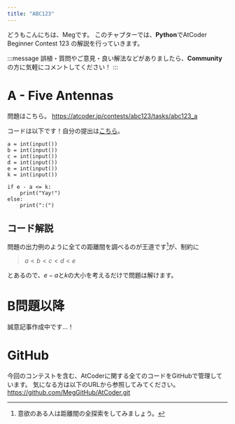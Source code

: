 ```yaml
---
title: "ABC123"
---
```


どうもこんにちは、Megです。
このチャプターでは、**Python**でAtCoder Beginner Contest 123 の解説を行っていきます。

:::message
誤植・質問やご意見・良い解法などがありましたら、**Community**の方に気軽にコメントしてください！
:::

# A - Five Antennas
問題はこちら。
https://atcoder.jp/contests/abc123/tasks/abc123_a

コードは以下です！自分の提出は[こちら](https://atcoder.jp/contests/abc123/submissions/27302252)。

```python: A.py
a = int(input())
b = int(input())
c = int(input())
d = int(input())
e = int(input())
k = int(input())

if e - a <= k:
    print("Yay!")
else:
    print(":(")
```


## コード解説
問題の出力例のように全ての距離間を調べるのが王道です[^1]が、制約に

> $a < b < c < d < e$
>
とあるので、$e -a$と$k$の大小を考えるだけで問題は解けます。

[^1]: 意欲のある人は距離間の全探索をしてみましょう。



# B問題以降
誠意記事作成中です…！



# GitHub
今回のコンテストを含む、AtCoderに関する全てのコードをGitHubで管理しています。
気になる方は以下のURLから参照してみてください。
https://github.com/MegGitHub/AtCoder.git